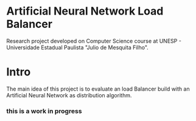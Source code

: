 # Artificial Neural Network Load Balancer

Research project developed on Computer Science course at UNESP - Universidade Estadual Paulista "Julio de Mesquita Filho".

# Intro  

The main idea of this project is to evaluate an load Balancer build with an Artificial Neural Network as distribution algorithm.

### this is a work in progress 
